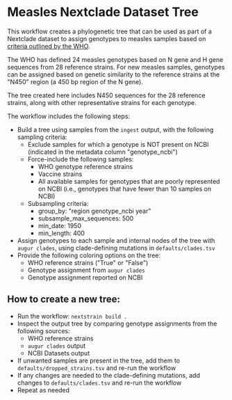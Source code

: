 
# Measles Nextclade Dataset Tree

This workflow creates a phylogenetic tree that can be used as part of a Nextclade dataset to assign genotypes to measles samples based on [criteria outlined by the WHO](https://www.who.int/publications/i/item/WER8709).

The WHO has defined 24 measles genotypes based on N gene and H gene sequences from 28 reference strains. For new measles samples, genotypes can be assigned based on genetic similarity to the reference strains at the "N450" region (a 450 bp region of the N gene).

The tree created here includes N450 sequences for the 28 reference strains, along with other representative strains for each genotype.

The workflow includes the following steps:
* Build a tree using samples from the `ingest` output, with the following sampling criteria:
	* Exclude samples for which a genotype is NOT present on NCBI (indicated in the metadata column "genotype_ncbi")
	* Force-include the following samples:
		* WHO genotype reference strains
		* Vaccine strains
		* All available samples for genotypes that are poorly represented on NCBI (i.e., genotypes that have fewer than 10 samples on NCBI)
	* Subsampling criteria:
	  * group_by: "region genotype_ncbi year"
      * subsample_max_sequences: 500
	  * min_date: 1950
      * min_length: 400
* Assign genotypes to each sample and internal nodes of the tree with `augur clades`, using clade-defining mutations in `defaults/clades.tsv`
* Provide the following coloring options on the tree:
	* WHO reference strains ("True" or "False")
	* Genotype assignment from `augur clades`
	* Genotype assignment reported on NCBI

## How to create a new tree:
* Run the workflow: `nextstrain build .`
* Inspect the output tree by comparing genotype assignments from the following sources:
	* WHO reference strains
	* `augur clades` output
	* NCBI Datasets output
* If unwanted samples are present in the tree, add them to `defaults/dropped_strains.tsv` and re-run the workflow
* If any changes are needed to the clade-defining mutations, add changes to `defaults/clades.tsv` and re-run the workflow
* Repeat as needed
